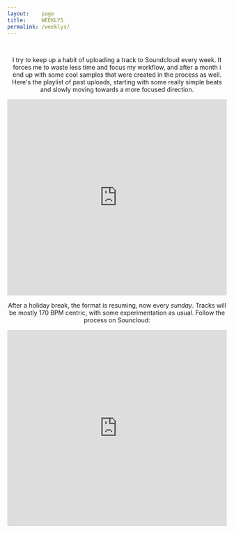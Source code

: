 ```yaml
---
layout:    page
title:     WEEKLYS
permalink: /weeklys/
---
```

<div align="center">

<br>
<p>I try to keep up a habit of uploading a track to Soundcloud every week. It forces me to waste less time and focus my workflow, and after a month i end up with some cool samples that were created in the process as well.
<br>
Here's the playlist of past uploads, starting with some really simple beats and slowly moving towards a more focused direction. </p>

<iframe width="100%" height="450" scrolling="no" show_artwork="true" frameborder="no" src="https://w.soundcloud.com/player/?url=https%3A//api.soundcloud.com/playlists/325507945&amp;color=383f51&amp;auto_play=false&amp;hide_related=false&amp;show_comments=true&amp;show_user=true&amp;show_reposts=false"></iframe>

<p>After a holiday break, the format is resuming, now every <i>sunday</i>. Tracks will be mostly 170 BPM centric, with some experimentation as usual. Follow the process on Souncloud:</p>

<iframe width="100%" height="450" scrolling="no" frameborder="no" src="https://w.soundcloud.com/player/?url=https%3A//api.soundcloud.com/playlists/348298689&amp;color=383f51&amp;auto_play=false&amp;theme_color=383f51&amp;hide_related=false&amp;show_comments=true&amp;show_user=true&amp;show_reposts=false"></iframe>